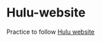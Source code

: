 # Hulu-website
Practice to follow [Hulu website](https://www.youtube.com/watch?v=9OVLaEjY-Rc&t=261s) 
